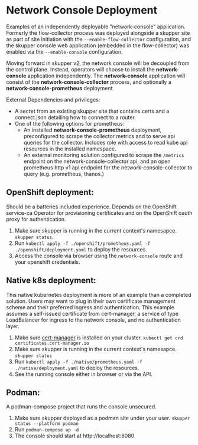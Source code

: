 # Network Console Deployment

Examples of an independently deployable "network-console" application. Formerly
the flow-collector process was deployed alongside a skupper site as part of
site initiation with the `--enable-flow-collector` configuration, and the skupper
console web application (embedded in the flow-collector) was enabled via the
`--enable-console` configuration.

Moving forward in skupper v2, the network console will be decoupled from the
control plane. Instead, operators will choose to install the
**network-console** application independently. The **network-console**
application will consist of the **network-console-collector** process, and
optionally a **network-console-prometheus** deployment.

External Dependencies and privileges:

* A secret from an existing skupper site that contains
  certs and a connect.json detailing how to connect to a router.
* One of the following options for prometheus:
    * An installed **network-console-prometheus** deployment, preconfigured to
      scrape the collector metrics and to serve api queries for the collector.
      Includes role with access to read kube api resources in the installed
      namespace.
    * An external monitoring solution configured to scrape the `/metrics`
      endpoint on the network-console-collector api, and an open prometheus
      http v1 api endpoint for the network-console-collector to query (e.g.
      prometheus, thanos.)

## OpenShift deployment:

Should be a batteries included experience. Depends on the OpenShift service-ca
Operator for provisioning certificates and on the OpenShift oauth proxy for
authentication.

1. Make sure skupper is running in the current context's namesapce. `skupper status`.
1. Run `kubectl apply -f ./openshift/prometheus.yaml -f ./openshift/deployment.yaml` to deploy the resources.
1. Access the console via browser using the `network-console` route and your openshift credentials.

## Native k8s deployment:

This native kubernetes deployment is more of an example than a completed
solution. Users may want to plug in their own certificate management scheme and
their preferred ingress and authentication. This example assumes a self-issued
certificate from cert-manager, a service of type LoadBalancer for ingress to
the network console, and no authentication layer.

1. Make sure [cert-manager](https://cert-manager.io/) is installed on your cluster. `kubectl get crd certificates.cert-manager.io`
1. Make sure skupper is running in the current context's namesapce. `skupper status`
1. Run `kubectl apply -f ./native/prometheus.yaml -f ./native/deployment.yaml` to deploy the resources.
1. See the running console either in browser or via the API.

## Podman:

A podman-compose project that runs the console unsecured.

1. Make sure skupper deployed as a podman site under your user. `skupper status --platform podman`
1. Run `podman-compose up -d`
1. The console should start at http://localhost:8080

